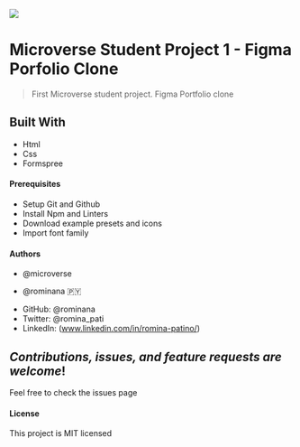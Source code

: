 ![](https://img.shields.io/badge/Microverse-blueviolet)

# Microverse Student Project 1 - Figma Porfolio Clone
> First Microverse student project. Figma Portfolio clone

## Built With

- Html
- Css
- Formspree

#### Prerequisites
- Setup Git and Github
- Install Npm and Linters
- Download example presets and icons
- Import font family

#### Authors 
* @microverse

* @rominana :paraguay:
- GitHub: @rominana
- Twitter: @romina_pati
- LinkedIn: (www.linkedin.com/in/romina-patino/)

## *Contributions, issues, and feature requests are welcome*!

Feel free to check the issues page

#### License
This project is MIT licensed